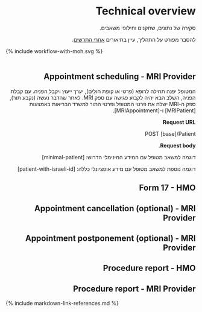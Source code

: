 <div dir="rtl" markdown="1">

# Technical overview

<!-- Overview of data, actors and resource exchange.

For a detailed explanation of the process, see the descriptions [after the diagram](Appointment-scheduling---MRI Provider). -->
סקירה של נתונים, שחקנים וחילופי משאבים.

להסבר מפורט על התהליך, עיין בתיאורים [אחרי התרשים](#appointment-scheduling---mri-provider).

<div dir="ltr">{% include workflow-with-moh.svg %}</div>
<br clear="all"/>

## Appointment scheduling - MRI Provider
<!-- The patient will first go to the doctor (private or HMO), have a consultation and receive a referral. With a referral obtained, the next step would be to schedule an appointment with an MRI provider. Once that is done (an appointment has been scheduled), the MRI provider shall send patient demographic and appointment details to the MoH using MRIPatient and MRIAppointment.
-->

המטופל יפנה תחילה לרופא (פרטי או קופת חולים), יערך ייעוץ ויקבל הפניה. עם קבלת הפניה, השלב הבא יהיה לקבוע פגישה עם ספק MRI. לאחר שהדבר נעשה (נקבע תור), ספק ה-MRI ישלח את פרטי המטופל ופרטי התור למשרד הבריאות באמצעות [MRIPatient] ו-[MRIAppointment].

**Request URL**

POST [base]/Patient

**Request body**.

<!-- Example of a Patient resource with the minimal information necessary: -->
דוגמה למשאב מטופל עם המידע המינימלי הדרוש: [minimal-patient]

<!-- Another example of a Patient resource with optional information included: -->
דוגמה נוספת למשאב מטופל עם מידע אופציונלי כללה: [patient-with-israeli-id]

## Form 17 - HMO

## Appointment cancellation (optional) - MRI Provider

## Appointment postponement (optional) - MRI Provider

## Procedure report - HMO

## Procedure report - MRI Provider

</div>

{% include markdown-link-references.md %}
